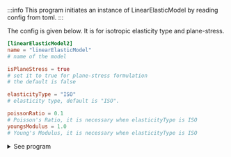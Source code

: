 :::info
This program initiates an instance of LinearElasticModel by
reading config from toml.
:::

The config is given below. It is for isotropic elasticity type and plane-stress.

```toml
[linearElasticModel2]
name = "linearElasticModel"
# name of the model

isPlaneStress = true
# set it to true for plane-stress formulation
# the default is false

elasticityType = "ISO"
# elasticity type, default is "ISO".

poissonRatio = 0.1
# Poisson's Ratio, it is necessary when elasticityType is ISO
youngsModulus = 1.0
# Young's Modulus, it is necessary when elasticityType is ISO
```

<details>
<summary>See program</summary>
<div>

```fortran
PROGRAM main
USE easifemBase
USE easifemClasses
USE easifemMaterials

TYPE(LinearElasticModel_) :: obj
CHARACTER(*), PARAMETER :: filename = "./LinearElasticModel.toml"
CHARACTER(*), PARAMETER :: tomlName = "linearElasticModel2"

CALL FPL_Init

CALL obj%ImportFromToml2(tomlName=tomlName, filename=filename,  &
  & printToml=.TRUE.)
CALL obj%Display("[2]"//CHAR_LF)

CALL FPL_Finalize

END PROGRAM main
```

</div>
</details>
